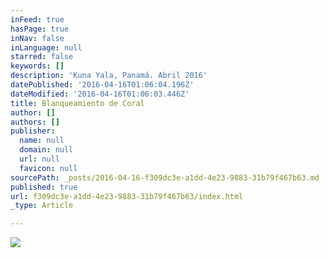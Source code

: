 ```yaml
---
inFeed: true
hasPage: true
inNav: false
inLanguage: null
starred: false
keywords: []
description: 'Kuna Yala, Panamá. Abril 2016'
datePublished: '2016-04-16T01:06:04.196Z'
dateModified: '2016-04-16T01:06:03.446Z'
title: Blanqueamiento de Coral
author: []
authors: []
publisher:
  name: null
  domain: null
  url: null
  favicon: null
sourcePath: _posts/2016-04-16-f309dc3e-a1dd-4e23-9883-31b79f467b63.md
published: true
url: f309dc3e-a1dd-4e23-9883-31b79f467b63/index.html
_type: Article

---
```

![](https://the-grid-user-content.s3-us-west-2.amazonaws.com/0df9233f-e70c-4ad2-ad5c-26b61a4dfb8b.jpg)